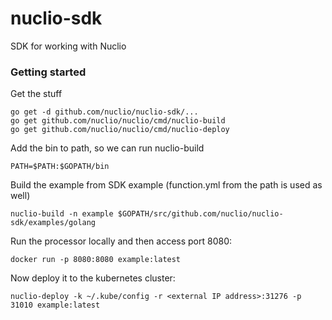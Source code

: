 # nuclio-sdk
SDK for working with Nuclio

### Getting started
Get the stuff
```
go get -d github.com/nuclio/nuclio-sdk/...
go get github.com/nuclio/nuclio/cmd/nuclio-build
go get github.com/nuclio/nuclio/cmd/nuclio-deploy
```

Add the bin to path, so we can run nuclio-build
```
PATH=$PATH:$GOPATH/bin
```
Build the example from SDK example (function.yml from the path is used as well)
```
nuclio-build -n example $GOPATH/src/github.com/nuclio/nuclio-sdk/examples/golang
```

Run the processor locally and then access port 8080:
```
docker run -p 8080:8080 example:latest
```

Now deploy it to the kubernetes cluster:
```
nuclio-deploy -k ~/.kube/config -r <external IP address>:31276 -p 31010 example:latest
```

